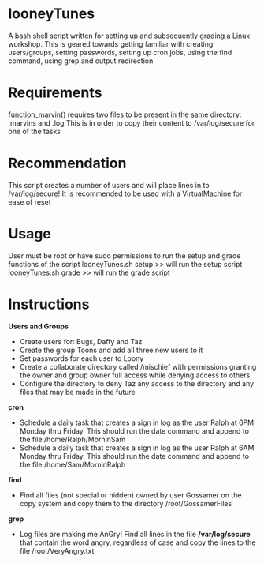 # looneyTunes
A bash shell script written for setting up and subsequently grading a Linux workshop. This is geared towards getting familiar with creating users/groups, setting passwords, setting up cron jobs, using the find command, using grep and output redirection

# Requirements
function_marvin() requires two files to be present in the same directory: .marvins and .log
This is in order to copy their content to /var/log/secure for one of the tasks

# Recommendation
This script creates a number of users and will place lines in to /var/log/secure! It is recommended to be used with a VirtualMachine for ease of reset

# Usage
User must be root or have sudo permissions to run the setup and grade functions of the script
looneyTunes.sh setup >> will run the setup script
looneyTunes.sh grade >> will run the grade script

# Instructions
**Users and Groups**
* Create users for: Bugs, Daffy and Taz
* Create the group Toons and add all three new users to it
* Set passwords for each user to Loony
* Create a collaborate directory called /mischief with permissions granting the owner and group owner full access while denying access to others
* Configure the directory to deny Taz any access to the directory and any files that may be made in the future

**cron**
* Schedule a daily task that creates a sign in log as the user Ralph at 6PM Monday thru Friday. This should run the date command and append to the file /home/Ralph/MorninSam
* Schedule a daily task that creates a sign in log as the user Ralph at 6AM Monday thru Friday. This should run the date command and append to the file /home/Sam/MorninRalph

**find**
* Find all files (not special or hidden) owned by user Gossamer on the copy system and copy them to the directory /root/GossamerFiles

**grep**
* Log files are making me AnGry! Find all lines in the file **/var/log/secure** that contain the word angry, regardless of case and copy the lines to the file /root/VeryAngry.txt
